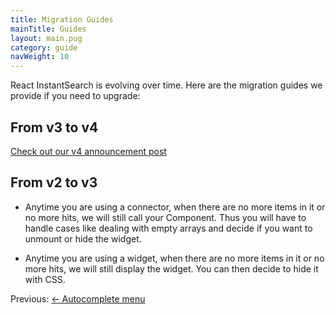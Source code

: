 ```yaml
---
title: Migration Guides
mainTitle: Guides
layout: main.pug
category: guide
navWeight: 10
---
```


React InstantSearch is evolving over time. Here are the migration guides we provide if you need to upgrade:

## From v3 to v4

[Check out our v4 announcement post](https://discourse.algolia.com/t/react-instantsearch-v4/1329)

## From v2 to v3 

* Anytime you are using a connector, when there are no more items in it or no more hits, we will still call your Component. Thus you will have to handle cases like dealing with empty arrays and decide if you want to unmount or hide the widget.

* Anytime you are using a widget, when there are no more items in it or no more hits, we will still display the widget. You can then decide to hide it with CSS.

<div class="guide-nav">
    <div class="guide-nav-left">
        Previous: <a href="guide/Autocomplete_menu.html">← Autocomplete menu</a>
    </div>
</div>
